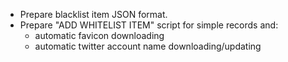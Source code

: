 - Prepare blacklist item JSON format.
- Prepare "ADD WHITELIST ITEM" script for simple records and:
  - automatic favicon downloading
  - automatic twitter account name downloading/updating
